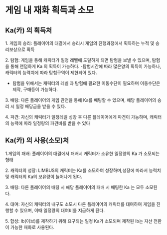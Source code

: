 # 게임 내 재화 흭득과 소모

## Ka(카) 의 획득처

1\. 게임의 승리: 플레이어의 대결에서 승리시 게임의 진행과정에서 획득하는 누적 및 승리보상으로 획득&#x20;

2\. 탐험: 게임을 통해 캐릭터가 일정 레벨에 도달하게 되면 탐험을 보낼 수 있으며, 탐험을 통해 랜덤하게 Ka 의 획득이 가능하다. -탐험시간에 따라 많은양의 획득이 가능하나, 캐릭터의 능력치에 따라 탐험구역이 제한되어 있다.&#x20;

* 탐험을 위해서는 캐릭터의 레벨 과 탐험에 필요한 이동수단이 필요하며 이동수단은 제작, 구매등이 가능하다.&#x20;

3\. 배팅: 다른 플레이어의 게임 관전을 통해 Ka를 배팅할 수 있으며, 해당 플레이어의 승리 시 일정 배당금을 받을 수 있다.

4\. 파견: 자신의 캐릭터가 일정레벨 성장 후 다른 플레이어에게 파견이 가능하며, 캐릭터의 능력에 따라 일정량의 파견비를 받을 수 있다

## Ka(카) 의 사용(소모)처

1.게임의 패배: 플레이어의 대결에서 패배시 캐릭터가 소유한 일정양의 Ka 가 소모되는 형태&#x20;

2\. 캐릭터의 성장: LIMBUS의 캐릭터는 Ka를 소모하여 성장하며,성장에 따라서 능력치 및 캐릭터의 Ka의 보유량이 늘어나게 된다.&#x20;

3\. 배팅: 다른 플레이어의 배팅 시 해당 플레이어의 패배 시 배팅한 Ka 는 모두 소모된다.

4\. 대여: 자신의 캐릭터의 내구도 소모시 다른 플레이어의 캐릭터를 대여하여 게임을 진행할 수 있으며, 이때 일정량의 대여비를 지급하게 된다.&#x20;

5\. 합성: Ib(이브)를 제작하기 위해 요구되는 일정 Ka가 소모되며 제작된 Ib는 자산 전환이 가능한 재화로 사용된다.&#x20;
